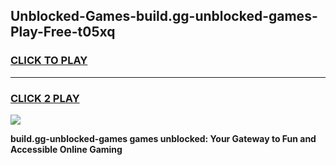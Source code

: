 
## Unblocked-Games-build.gg-unblocked-games-Play-Free-t05xq
<h3>
<a href="https://premium76.site?title=build.gg-unblocked-games&ref=20A">CLICK TO PLAY</a></h3>
<hr>

<h3>
<a href="https://premium76.site?title=build.gg-unblocked-games&ref=20A">CLICK 2 PLAY</a>
  
</h3>

<a href="https://premium76.site?title=build.gg-unblocked-games&ref=20A"><img src="https://clearcache.store/games.png"></a>


**build.gg-unblocked-games games unblocked: Your Gateway to Fun and Accessible Online Gaming**
